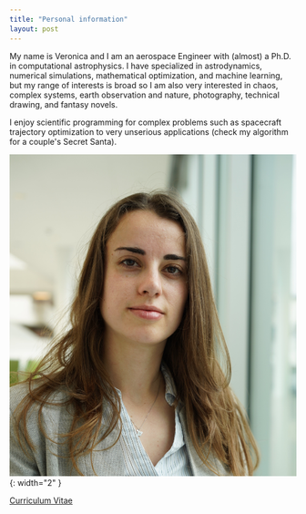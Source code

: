```yaml
---
title: "Personal information"
layout: post
---
```


My name is Veronica and I am an aerospace Engineer with (almost) a Ph.D. in computational astrophysics. I have specialized in astrodynamics, numerical simulations, mathematical optimization, and machine learning, but my range of interests is broad so I am also very interested in chaos, complex systems, earth observation and nature, photography, technical drawing, and fantasy novels. 

I enjoy scientific programming for complex problems such as spacecraft trajectory optimization to very unserious applications (check my algorithm for a couple's Secret Santa).

![Profile pic](docs/profilepic.JPG){: width="2" } 

[Curriculum Vitae](docs/CV.pdf)
